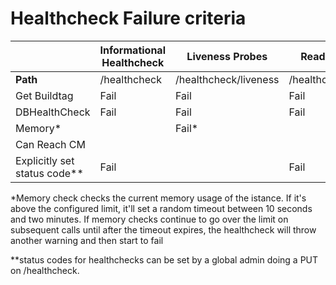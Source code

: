 # Healthcheck Failure criteria

|                              | Informational Healthcheck | Liveness Probes       | Readiness Probes       | Global Load Balancer Healthcheck |
| ---------------------------- | ------------------------- | --------------------- | ---------------------- | -------------------------------- |
| **Path**                     | /healthcheck              | /healthcheck/liveness | /healthcheck/readiness | /healthcheck/globalreadiness     |
| Get Buildtag                 | Fail                      | Fail                  | Fail                   | Fail                             |
| DBHealthCheck                | Fail                      | Fail                  | Fail                   | Fail                             |
| Memory*                      |                           | Fail*                 |                        |                                  |
| Can Reach CM                 |                           |                       |                        | Fail                             |
| Explicitly set status code** | Fail                      |                       | Fail                   | Fail                             |

*Memory check checks the current memory usage of the istance. If it's above the configured limit, it'll set a random timeout between 10 seconds and two minutes. If memory checks continue to go over the limit on subsequent calls until after the timeout expires, the healthcheck will throw another warning and then start to fail

**status codes for healthchecks can be set by a global admin doing a PUT on /healthcheck.